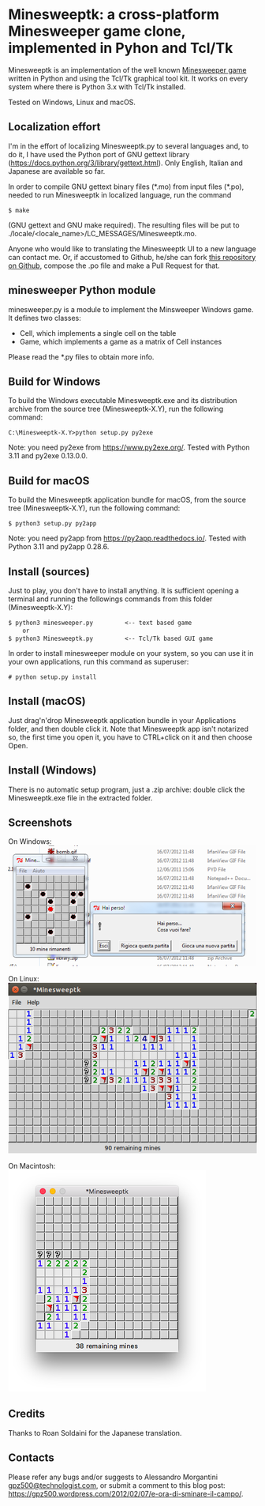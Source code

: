 Minesweeptk: a cross-platform Minesweeper game clone, implemented in Pyhon and Tcl/Tk
=====================================================================================

Minesweeptk is an implementation of the well known [Minesweeper game][1] written
in Python and using the Tcl/Tk graphical tool kit. It works on every system
where there is Python 3.x with Tcl/Tk installed.

Tested on Windows, Linux and macOS.

Localization effort
-------------------

I'm in the effort of localizing Minesweeptk.py to several languages and, to do
it, I have used the Python port of GNU gettext library
(<https://docs.python.org/3/library/gettext.html>).
Only English, Italian and Japanese are available so far.

In order to compile GNU gettext binary files (\*.mo) from input files (\*.po),
needed to run Minesweeptk in localized language, run the command

    $ make
    
(GNU gettext and GNU make required). The resulting files will be put to
./locale/&lt;locale_name>/LC_MESSAGES/Minesweeptk.mo.

Anyone who would like to translating the Minesweeptk UI to a new language can
contact me. Or, if accustomed to Github, he/she can fork
[this repository on Github][2], compose the .po file and make a Pull Request for
that.

minesweeper Python module
-------------------------

minesweeper.py is a module to implement the Minsweeper Windows game.
It defines two classes:

- Cell, which implements a single cell on the table
- Game, which implements a game as a matrix of Cell instances

Please read the *.py files to obtain more info.

Build for Windows
-----------------

To build the Windows executable Minesweeptk.exe and its distribution archive
from the source tree (Minesweeptk-X.Y), run the following command:

    C:\Minesweeptk-X.Y>python setup.py py2exe
    
Note: you need py2exe from https://www.py2exe.org/. Tested with Python 3.11 and
py2exe 0.13.0.0.

Build for macOS
---------------

To build the Minesweeptk application bundle for macOS, from the source tree
(Minesweeptk-X.Y), run the following command:

    $ python3 setup.py py2app
    
Note: you need py2app from https://py2app.readthedocs.io/. Tested with Python 3.11
and py2app 0.28.6.
    
Install (sources)
-----------------

Just to play, you don't have to install anything. It is sufficient opening a
terminal and running the followings commands from this folder (Minesweeptk-X.Y):

    $ python3 minesweeper.py         <-- text based game
        or
    $ python3 Minesweeptk.py         <-- Tcl/Tk based GUI game

In order to install minesweeper module on your system, so you can use
it in your own applications, run this command as superuser:

    # python setup.py install
    
Install (macOS)
------------------

Just drag'n'drop Minesweeptk application bundle in your Applications folder, and
then double click it.
Note that Minesweeptk app isn't notarized so, the first time you open
it, you have to CTRL+click on it and then choose Open.

Install (Windows)
-----------------

There is no automatic setup program, just a .zip archive: double click the
Minesweeptk.exe file in the extracted folder.

Screenshots
-----------

On Windows:  
![On Windows](screenshots/Windows%20screenshot.png)

On Linux:  
![On Linux](screenshots/Ubuntu%20screenshot.png)

On Macintosh:   
![On Macintosh](screenshots/Mac%20OS%20X%20screenshot.png)

Credits
-------

Thanks to Roan Soldaini for the Japanese translation.

Contacts
--------

Please refer any bugs and/or suggests to
    Alessandro Morgantini <gpz500@technologist.com>,
or submit a comment to this blog post:
    <https://gpz500.wordpress.com/2012/02/07/e-ora-di-sminare-il-campo/>.
    
[1]: https://en.wikipedia.org/wiki/Minesweeper_%28video_game%29
[2]: https://github.com/gpz500/minesweeptk

